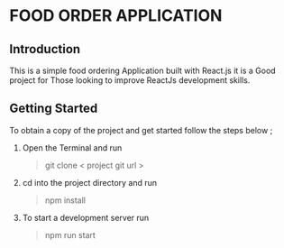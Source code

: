 # FOOD ORDER APPLICATION 

## Introduction 
This is a simple food ordering  Application built with React.js  it is a Good project for Those looking to improve ReactJs development skills. 

## Getting Started 
 To obtain a copy of the project and get started  follow the steps below ; 

1. Open the Terminal and run 
   >git clone < project git url >

2. cd into the project directory and run 

   >npm install 

3. To start a development server run 
   >npm run start 

 

